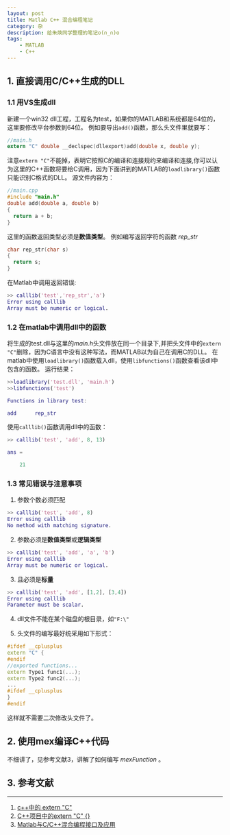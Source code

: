 ```yaml
---
layout: post
title: Matlab C++ 混合编程笔记
category: 杂
description: 给朱焕同学整理的笔记o(∩_∩)o
tags:
    - MATLAB
    - C++
---
```


## 1. 直接调用C/C++生成的DLL

### 1.1 用VS生成dll
新建一个win32 dll工程，工程名为test，如果你的MATLAB和系统都是64位的，这里要修改平台参数到64位。
例如要导出`add()`函数，那么头文件里就要写：

```c
//main.h
extern "C" double __declspec(dllexport)add(double x, double y);
```

注意`extern "C"`不能掉，表明它按照C的编译和连接规约来编译和连接,你可以认为这里的C++函数将要给C调用，因为下面讲到的MATLAB的`loadlibrary()`函数只能识别C格式的DLL。
源文件内容为：

```c
//main.cpp
#include "main.h"
double add(double a, double b)
{
  return a + b;
}
```

这里的函数返回类型必须是**数值类型**。
例如编写返回字符的函数 *rep_str*  



```c
char rep_str(char s)
{
  return s;
}
```



在Matlab中调用返回错误:
```matlab
>> calllib('test','rep_str','a')
Error using calllib
Array must be numeric or logical.
```


### 1.2 在matlab中调用dll中的函数
将生成的test.dll与这里的*main.h*头文件放在同一个目录下,并把头文件中的`extern "C"`删除，因为C语言中没有这种写法，而MATLAB以为自己在调用C的DLL。
在matlab中使用`loadlibrary()`函数载入dll，使用`libfunctions()`函数查看该dll中包含的函数。
运行结果：

```matlab
>>loadlibrary('test.dll', 'main.h')
>>libfunctions('test')

Functions in library test:

add      rep_str  
```

使用`calllib()`函数调用dll中的函数：

```matlab
>> calllib('test', 'add', 8, 13)

ans =

    21
```

### 1.3 常见错误与注意事项
1. 参数个数必须匹配
```matlab
>> calllib('test', 'add', 8)
Error using calllib
No method with matching signature.
```
2. 参数必须是**数值类型**或**逻辑类型**
```matlab
>> calllib('test', 'add', 'a', 'b')
Error using calllib
Array must be numeric or logical.
```
3. 且必须是**标量**
```matlab
>> calllib('test', 'add', [1,2], [3,4])
Error using calllib
Parameter must be scalar.
```
4. dll文件不能在某个磁盘的根目录，如`"F:\"`

5. 头文件的编写最好统采用如下形式：
```c++
#ifdef __cplusplus
extern "C" {
#endif
//exported functions...
extern Type1 func1(...);
extern Type2 func2(...);
...
#ifdef __cplusplus
}
#endif
```

这样就不需要二次修改头文件了。


## 2. 使用mex编译C++代码

不细讲了，见参考文献3，讲解了如何编写 *mexFunction* 。

## 3. 参考文献
---

1. [c++中的 extern "C"](http://songpengfei.iteye.com/blog/1100239)
2. [C++项目中的extern "C" {}](http://www.cnblogs.com/skynet/archive/2010/07/10/1774964.html)
3. [Matlab与C/C++混合编程接口及应用](http://www.cnblogs.com/lidabo/archive/2012/08/24/2654148.html)
